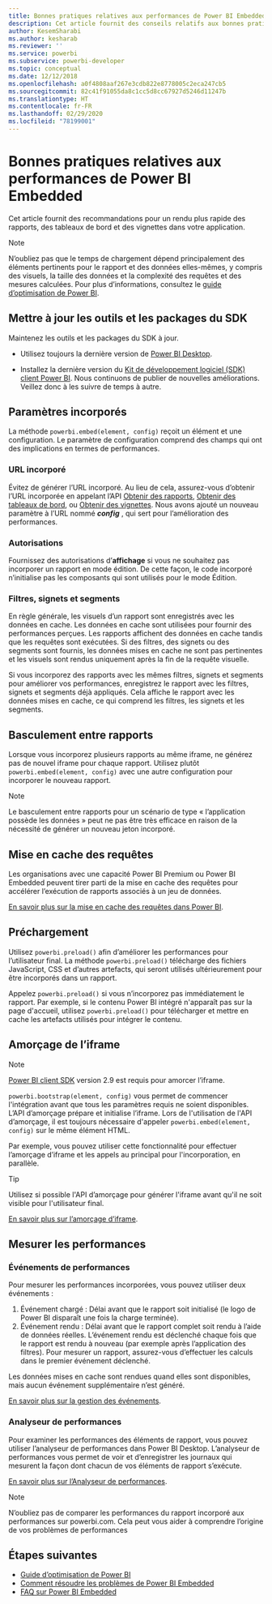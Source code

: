 ```yaml
---
title: Bonnes pratiques relatives aux performances de Power BI Embedded
description: Cet article fournit des conseils relatifs aux bonnes pratiques de l’analytique incorporée
author: KesemSharabi
ms.author: kesharab
ms.reviewer: ''
ms.service: powerbi
ms.subservice: powerbi-developer
ms.topic: conceptual
ms.date: 12/12/2018
ms.openlocfilehash: a0f4808aaf267e3cdb822e8778005c2eca247cb5
ms.sourcegitcommit: 82c41f91055da8c1cc5d8cc67927d5246d11247b
ms.translationtype: HT
ms.contentlocale: fr-FR
ms.lasthandoff: 02/29/2020
ms.locfileid: "78199001"
---
```

# <a name="power-bi-embedded-performance-best-practices"></a>Bonnes pratiques relatives aux performances de Power BI Embedded

Cet article fournit des recommandations pour un rendu plus rapide des rapports, des tableaux de bord et des vignettes dans votre application.

> [!Note]
> N’oubliez pas que le temps de chargement dépend principalement des éléments pertinents pour le rapport et des données elles-mêmes, y compris des visuels, la taille des données et la complexité des requêtes et des mesures calculées. Pour plus d’informations, consultez le [guide d’optimisation de Power BI](../guidance/power-bi-optimization.md).

## <a name="update-tools-and-sdk-packages"></a>Mettre à jour les outils et les packages du SDK

Maintenez les outils et les packages du SDK à jour.

* Utilisez toujours la dernière version de [Power BI Desktop](https://powerbi.microsoft.com/desktop/).

* Installez la dernière version du [Kit de développement logiciel (SDK) client Power BI](https://github.com/Microsoft/PowerBI-JavaScript). Nous continuons de publier de nouvelles améliorations. Veillez donc à les suivre de temps à autre.

## <a name="embed-parameters"></a>Paramètres incorporés

La méthode `powerbi.embed(element, config)` reçoit un élément et une configuration. Le paramètre de configuration comprend des champs qui ont des implications en termes de performances.

### <a name="embed-url"></a>URL incorporé

Évitez de générer l’URL incorporé. Au lieu de cela, assurez-vous d’obtenir l’URL incorporée en appelant l’API [Obtenir des rapports](/rest/api/power-bi/reports/getreportsingroup), [Obtenir des tableaux de bord](/rest/api/power-bi/dashboards/getdashboardsingroup), ou [Obtenir des vignettes](/rest/api/power-bi/dashboards/gettilesingroup). Nous avons ajouté un nouveau paramètre à l’URL nommé **_config_** , qui sert pour l’amélioration des performances.

### <a name="permissions"></a>Autorisations

Fournissez des autorisations d’**affichage** si vous ne souhaitez pas incorporer un rapport en mode édition. De cette façon, le code incorporé n’initialise pas les composants qui sont utilisés pour le mode Édition.

### <a name="filters-bookmarks-and-slicers"></a>Filtres, signets et segments

En règle générale, les visuels d’un rapport sont enregistrés avec les données en cache. Les données en cache sont utilisées pour fournir des performances perçues. Les rapports affichent des données en cache tandis que les requêtes sont exécutées. Si des filtres, des signets ou des segments sont fournis, les données mises en cache ne sont pas pertinentes et les visuels sont rendus uniquement après la fin de la requête visuelle.

Si vous incorporez des rapports avec les mêmes filtres, signets et segments pour améliorer vos performances, enregistrez le rapport avec les filtres, signets et segments déjà appliqués. Cela affiche le rapport avec les données mises en cache, ce qui comprend les filtres, les signets et les segments.

## <a name="switching-between-reports"></a>Basculement entre rapports

Lorsque vous incorporez plusieurs rapports au même iframe, ne générez pas de nouvel iframe pour chaque rapport. Utilisez plutôt `powerbi.embed(element, config)` avec une autre configuration pour incorporer le nouveau rapport.

> [!NOTE]
> Le basculement entre rapports pour un scénario de type « l’application possède les données » peut ne pas être très efficace en raison de la nécessité de générer un nouveau jeton incorporé.

## <a name="query-caching"></a>Mise en cache des requêtes

Les organisations avec une capacité Power BI Premium ou Power BI Embedded peuvent tirer parti de la mise en cache des requêtes pour accélérer l’exécution de rapports associés à un jeu de données.

[En savoir plus sur la mise en cache des requêtes dans Power BI](../power-bi-query-caching.md).

## <a name="preload"></a>Préchargement

Utilisez `powerbi.preload()` afin d’améliorer les performances pour l’utilisateur final. La méthode `powerbi.preload()` télécharge des fichiers JavaScript, CSS et d’autres artefacts, qui seront utilisés ultérieurement pour être incorporés dans un rapport.

Appelez `powerbi.preload()` si vous n’incorporez pas immédiatement le rapport. Par exemple, si le contenu Power BI intégré n'apparaît pas sur la page d'accueil, utilisez `powerbi.preload()` pour télécharger et mettre en cache les artefacts utilisés pour intégrer le contenu.

## <a name="bootstrapping-the-iframe"></a>Amorçage de l’iframe

> [!NOTE]
> [Power BI client SDK](https://github.com/Microsoft/PowerBI-JavaScript) version 2.9 est requis pour amorcer l’iframe.

`powerbi.bootstrap(element, config)` vous permet de commencer l'intégration avant que tous les paramètres requis ne soient disponibles. L’API d’amorçage prépare et initialise l’iframe.
Lors de l'utilisation de l'API d’amorçage, il est toujours nécessaire d'appeler `powerbi.embed(element, config)` sur le même élément HTML.

Par exemple, vous pouvez utiliser cette fonctionnalité pour effectuer l’amorçage d’iframe et les appels au principal pour l'incorporation, en parallèle.
> [!TIP]
> Utilisez si possible l'API d’amorçage pour générer l'iframe avant qu'il ne soit visible pour l'utilisateur final.

[En savoir plus sur l’amorçage d’iframe](https://github.com/Microsoft/PowerBI-JavaScript/wiki/Bootstrap-For-Better-Performance).

## <a name="measure-performance"></a>Mesurer les performances

### <a name="performance-events"></a>Événements de performances

Pour mesurer les performances incorporées, vous pouvez utiliser deux événements :

1. Événement chargé : Délai avant que le rapport soit initialisé (le logo de Power BI disparaît une fois la charge terminée).
2. Événement rendu : Délai avant que le rapport complet soit rendu à l’aide de données réelles. L’événement rendu est déclenché chaque fois que le rapport est rendu à nouveau (par exemple après l’application des filtres). Pour mesurer un rapport, assurez-vous d’effectuer les calculs dans le premier événement déclenché.

Les données mises en cache sont rendues quand elles sont disponibles, mais aucun événement supplémentaire n’est généré.

[En savoir plus sur la gestion des événements](https://github.com/Microsoft/PowerBI-JavaScript/wiki/Handling-Events).

### <a name="performance-analyzer"></a>Analyseur de performances

Pour examiner les performances des éléments de rapport, vous pouvez utiliser l’analyseur de performances dans Power BI Desktop.
L’analyseur de performances vous permet de voir et d’enregistrer les journaux qui mesurent la façon dont chacun de vos éléments de rapport s’exécute.

[En savoir plus sur l’Analyseur de performances](../desktop-performance-analyzer.md).

> [!NOTE]
> N’oubliez pas de comparer les performances du rapport incorporé aux performances sur powerbi.com. Cela peut vous aider à comprendre l’origine de vos problèmes de performances

## <a name="next-steps"></a>Étapes suivantes

* [Guide d’optimisation de Power BI](../guidance/power-bi-optimization.md)
* [Comment résoudre les problèmes de Power BI Embedded](embedded-troubleshoot.md)
* [FAQ sur Power BI Embedded](embedded-faq.md)
